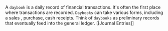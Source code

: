 A `daybook` is a daily record of financial transactions.
It's often the first place where transactions are recorded. 
`Daybooks` can take various forms, including a sales , purchase, cash receipts.
Think of `daybooks` as preliminary records that eventually feed into the general ledger.
[[Journal Entries]]